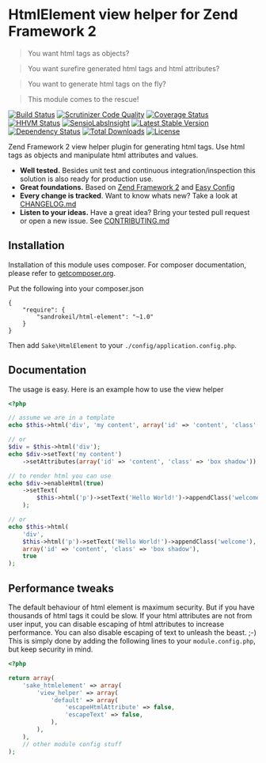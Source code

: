 # HtmlElement view helper for Zend Framework 2

> You want html tags as objects?

> You want surefire generated html tags and html attributes?

> You want to generate html tags on the fly?

> This module comes to the rescue!

[![Build Status](https://travis-ci.org/sandrokeil/HtmlElement.png?branch=master)](https://travis-ci.org/sandrokeil/HtmlElement)
[![Scrutinizer Code Quality](https://scrutinizer-ci.com/g/sandrokeil/HtmlElement/badges/quality-score.png?s=17ebfee6d9890d3f43becccc084746fed2fc6707)](https://scrutinizer-ci.com/g/sandrokeil/HtmlElement/)
[![Coverage Status](https://coveralls.io/repos/sandrokeil/HtmlElement/badge.png)](https://coveralls.io/r/sandrokeil/HtmlElement)
[![HHVM Status](http://hhvm.h4cc.de/badge/sandrokeil/html-element.svg)](http://hhvm.h4cc.de/package/sandrokeil/html-element)
[![SensioLabsInsight](https://insight.sensiolabs.com/projects/be3b8aac-da7b-4ae1-a842-82ffca2712d0/mini.png)](https://insight.sensiolabs.com/projects/be3b8aac-da7b-4ae1-a842-82ffca2712d0)
[![Latest Stable Version](https://poser.pugx.org/sandrokeil/html-element/v/stable.png)](https://packagist.org/packages/sandrokeil/html-element)
[![Dependency Status](https://www.versioneye.com/user/projects/53615cc9fe0d07fa670000cb/badge.png)](https://www.versioneye.com/user/projects/53615cc9fe0d07fa670000cb)
[![Total Downloads](https://poser.pugx.org/sandrokeil/html-element/downloads.png)](https://packagist.org/packages/sandrokeil/html-element)
[![License](https://poser.pugx.org/sandrokeil/html-element/license.png)](https://packagist.org/packages/sandrokeil/html-element)

Zend Framework 2 view helper plugin for generating html tags. Use html tags as objects and manipulate html attributes and values.

 * **Well tested.** Besides unit test and continuous integration/inspection this solution is also ready for production use.
 * **Great foundations.** Based on [Zend Framework 2](https://github.com/zendframework/zf2) and [Easy Config](https://github.com/sandrokeil/EasyConfig)
 * **Every change is tracked**. Want to know whats new? Take a look at [CHANGELOG.md](CHANGELOG.md)
 * **Listen to your ideas.** Have a great idea? Bring your tested pull request or open a new issue. See [CONTRIBUTING.md](CONTRIBUTING.md)

## Installation

Installation of this module uses composer. For composer documentation, please refer to
[getcomposer.org](http://getcomposer.org/).

Put the following into your composer.json

    {
        "require": {
            "sandrokeil/html-element": "~1.0"
        }
    }

Then add `Sake\HtmlElement` to your `./config/application.config.php`.

## Documentation

The usage is easy. Here is an example how to use the view helper

```php
<?php

// assume we are in a template
echo $this->html('div', 'my content', array('id' => 'content', 'class' => 'box shadow'));

// or
$div = $this->html('div');
echo $div->setText('my content')
    ->setAttributes(array('id' => 'content', 'class' => 'box shadow'));

// to render html you can use
echo $div->enableHtml(true)
    ->setText(
        $this->html('p')->setText('Hello World!')->appendClass('welcome');
    );

// or
echo $this->html(
    'div',
    $this->html('p')->setText('Hello World!')->appendClass('welcome'),
    array('id' => 'content', 'class' => 'box shadow'),
    true
);
```

## Performance tweaks
The default behaviour of html element is maximum security. But if you have thousands of html tags it could be slow. If your html attributes are not from user input, you can disable escaping of html attributes to increase performance. You can also disable escaping of text to unleash the beast. ;-) This is simply done by adding the following lines to your `module.config.php`, but keep security in mind.

```php
<?php

return array(
    'sake_htmlelement' => array(
        'view_helper' => array(
            'default' => array(
                'escapeHtmlAttribute' => false,
                'escapeText' => false,
            ),
        ),
    ),
    // other module config stuff
);

```
